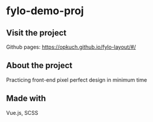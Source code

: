 # fylo-demo-proj

## Visit the project
Github pages: https://opkuch.github.io/fylo-layout/#/

## About the project
Practicing front-end pixel perfect design in minimum time

## Made with
Vue.js, SCSS
